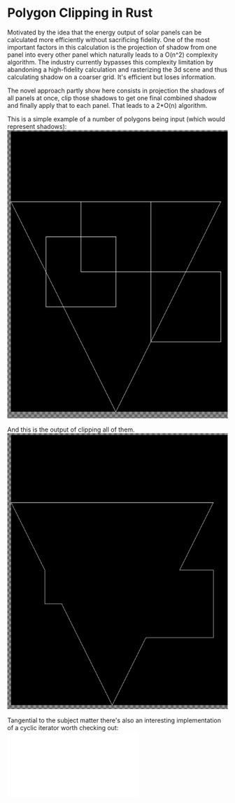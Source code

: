# Polygon Clipping in Rust

Motivated by the idea that the energy output of solar panels can be calculated more efficiently without sacrificing fidelity.
One of the most important factors in this calculation is the projection of shadow from one panel into every other panel which naturally leads to a O(n^2) complexity algorithm.
The industry currently bypasses this complexity limitation by abandoning a high-fidelity calculation and rasterizing the 3d scene and thus calculating shadow on a coarser grid. It's efficient but loses information.

The novel approach partly show here consists in projection the shadows of all panels at once, clip those shadows to get one final combined shadow and finally apply that to each panel. That leads to a 2\*O(n) algorithm.

This is a simple example of a number of polygons being input (which would represent shadows):
![before](before.png)

And this is the output of clipping all of them.
![after](after.png)

Tangential to the subject matter there's also an interesting implementation of a cyclic iterator worth checking out: ![iter_from](src/iter_from.rs)
